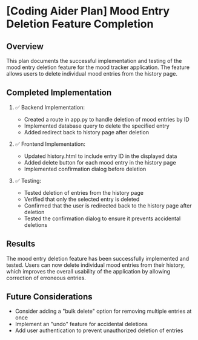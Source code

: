 # [Coding Aider Plan] Mood Entry Deletion Feature Completion

## Overview
This plan documents the successful implementation and testing of the mood entry deletion feature for the mood tracker application. The feature allows users to delete individual mood entries from the history page.

## Completed Implementation
1. ✅ Backend Implementation:
   - Created a route in app.py to handle deletion of mood entries by ID
   - Implemented database query to delete the specified entry
   - Added redirect back to history page after deletion

2. ✅ Frontend Implementation:
   - Updated history.html to include entry ID in the displayed data
   - Added delete button for each mood entry in the history page
   - Implemented confirmation dialog before deletion

3. ✅ Testing:
   - Tested deletion of entries from the history page
   - Verified that only the selected entry is deleted
   - Confirmed that the user is redirected back to the history page after deletion
   - Tested the confirmation dialog to ensure it prevents accidental deletions

## Results
The mood entry deletion feature has been successfully implemented and tested. Users can now delete individual mood entries from their history, which improves the overall usability of the application by allowing correction of erroneous entries.

## Future Considerations
- Consider adding a "bulk delete" option for removing multiple entries at once
- Implement an "undo" feature for accidental deletions
- Add user authentication to prevent unauthorized deletion of entries
